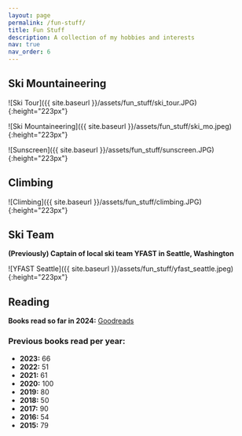 ```yaml
---
layout: page
permalink: /fun-stuff/
title: Fun Stuff
description: A collection of my hobbies and interests
nav: true
nav_order: 6
---
```


## Ski Mountaineering

![Ski Tour]({{ site.baseurl }}/assets/fun_stuff/ski_tour.JPG){:height="223px"}

![Ski Mountaineering]({{ site.baseurl }}/assets/fun_stuff/ski_mo.jpeg){:height="223px"}

![Sunscreen]({{ site.baseurl }}/assets/fun_stuff/sunscreen.JPG){:height="223px"}

## Climbing

![Climbing]({{ site.baseurl }}/assets/fun_stuff/climbing.JPG){:height="223px"}

## Ski Team

**(Previously) Captain of local ski team YFAST in Seattle, Washington**

![YFAST Seattle]({{ site.baseurl }}/assets/fun_stuff/yfast_seattle.jpeg){:height="223px"}

## Reading

**Books read so far in 2024:** [Goodreads](https://www.goodreads.com/annikasalmi)

### Previous books read per year:

- **2023:** 66
- **2022:** 51  
- **2021:** 61
- **2020:** 100
- **2019:** 80
- **2018:** 50
- **2017:** 90
- **2016:** 54
- **2015:** 79 